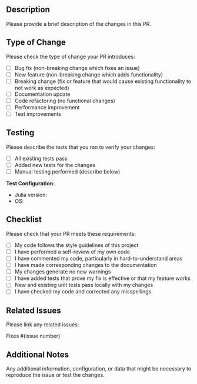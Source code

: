 ## Description

Please provide a brief description of the changes in this PR.

## Type of Change

Please check the type of change your PR introduces:

- [ ] Bug fix (non-breaking change which fixes an issue)
- [ ] New feature (non-breaking change which adds functionality)
- [ ] Breaking change (fix or feature that would cause existing functionality to not work as expected)
- [ ] Documentation update
- [ ] Code refactoring (no functional changes)
- [ ] Performance improvement
- [ ] Test improvements

## Testing

Please describe the tests that you ran to verify your changes:

- [ ] All existing tests pass
- [ ] Added new tests for the changes
- [ ] Manual testing performed (describe below)

**Test Configuration:**
- Julia version:
- OS:

## Checklist

Please check that your PR meets these requirements:

- [ ] My code follows the style guidelines of this project
- [ ] I have performed a self-review of my own code
- [ ] I have commented my code, particularly in hard-to-understand areas
- [ ] I have made corresponding changes to the documentation
- [ ] My changes generate no new warnings
- [ ] I have added tests that prove my fix is effective or that my feature works
- [ ] New and existing unit tests pass locally with my changes
- [ ] I have checked my code and corrected any misspellings

## Related Issues

Please link any related issues:

Fixes #(issue number)

## Additional Notes

Any additional information, configuration, or data that might be necessary to reproduce the issue or test the changes.
